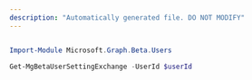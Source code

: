 ```yaml
---
description: "Automatically generated file. DO NOT MODIFY"
---
```


```powershell

Import-Module Microsoft.Graph.Beta.Users

Get-MgBetaUserSettingExchange -UserId $userId

```